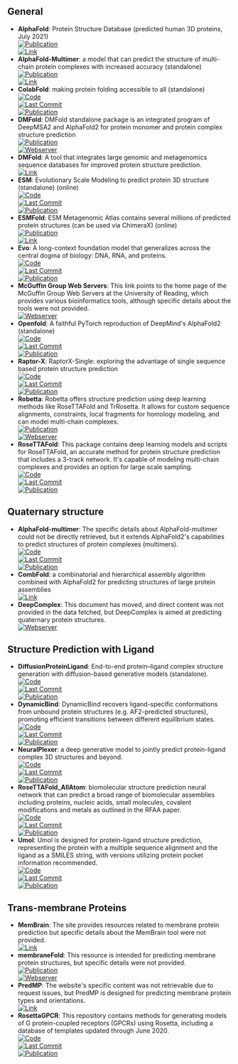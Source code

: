
## **General**
- **AlphaFold**: Protein Structure Database (predicted human 3D proteins, July 2021)  
	[![Publication](https://img.shields.io/badge/Publication-Citations:20362-blue?style=for-the-badge&logo=bookstack)](https://doi.org/10.1038/s41586-021-03819-2)  
	[![Link](https://img.shields.io/badge/Link-online-brightgreen?style=for-the-badge&logo=cachet&logoColor=65FF8F)](https://alphafold.ebi.ac.uk/)  
- **AlphaFold-Multimer**: a model that can predict the structure of multi-chain protein complexes with increased accuracy (standalone)  
	[![Publication](https://img.shields.io/badge/Publication-Citations:0-blue?style=for-the-badge&logo=bookstack)](https://doi.org/10.1101/2021.10.04.463034)  
	[![Link](https://img.shields.io/badge/Link-online-brightgreen?style=for-the-badge&logo=cachet&logoColor=65FF8F)](https://colab.research.google.com/github/deepmind/alphafold/blob/main/notebooks/AlphaFold.ipynb)  
- **ColabFold**: making protein folding accessible to all (standalone)  
	[![Code](https://img.shields.io/github/stars/sokrypton/ColabFold?style=for-the-badge&logo=github)](https://github.com/sokrypton/ColabFold)  
	[![Last Commit](https://img.shields.io/github/last-commit/sokrypton/ColabFold?style=for-the-badge&logo=github)](https://github.com/sokrypton/ColabFold)  
	[![Publication](https://img.shields.io/badge/Publication-Citations:3911-blue?style=for-the-badge&logo=bookstack)](https://doi.org/10.1038/s41592-022-01488-1)  
- **DMFold**: DMFold standalone package is an integrated program of DeepMSA2 and AlphaFold2 for protein monomer and protein complex structure prediction  
	[![Publication](https://img.shields.io/badge/Publication-Citations:N/A-blue?style=for-the-badge&logo=bookstack)](https://www.nature.com/articles/s41592-023-02130-4)  
	[![Webserver](https://img.shields.io/badge/Webserver-online-brightgreen?style=for-the-badge&logo=cachet&logoColor=65FF8F)](https://zhanggroup.org/DMFold/download/)  
- **DMFold**: A tool that integrates large genomic and metagenomics sequence databases for improved protein structure prediction.  
	[![Link](https://img.shields.io/badge/Link-online-brightgreen?style=for-the-badge&logo=cachet&logoColor=65FF8F)](https://zhanggroup.org/DMFold/download/)  
- **ESM**: Evolutionary Scale Modeling to predict protein 3D structure (standalone) (online)  
	[![Code](https://img.shields.io/github/stars/facebookresearch/esm?style=for-the-badge&logo=github)](https://github.com/facebookresearch/esm)  
	[![Last Commit](https://img.shields.io/github/last-commit/facebookresearch/esm?style=for-the-badge&logo=github)](https://github.com/facebookresearch/esm)  
	[![Publication](https://img.shields.io/badge/Publication-Citations:0-blue?style=for-the-badge&logo=bookstack)](https://doi.org/10.1101/2021.02.12.430858v1)  
- **ESMFold**: ESM Metagenomic Atlas contains several millions of predicted protein structures (can be used via ChimeraX) (online)  
	[![Publication](https://img.shields.io/badge/Publication-Citations:880-blue?style=for-the-badge&logo=bookstack)](https://doi.org/10.1126/science.ade2574)  
	[![Link](https://img.shields.io/badge/Link-offline-red?style=for-the-badge&logo=xamarin&logoColor=red)](https://esmatlas.com/about)  
- **Evo**: A long-context foundation model that generalizes across the central dogma of biology: DNA, RNA, and proteins.  
	[![Code](https://img.shields.io/github/stars/evo-design/evo?style=for-the-badge&logo=github)](https://github.com/evo-design/evo)  
	[![Last Commit](https://img.shields.io/github/last-commit/evo-design/evo?style=for-the-badge&logo=github)](https://github.com/evo-design/evo)  
	[![Publication](https://img.shields.io/badge/Publication-Citations:0-blue?style=for-the-badge&logo=bookstack)](https://doi.org/10.1101/2024.02.27.582234v1)  
- **McGuffin Group Web Servers**: This link points to the home page of the McGuffin Group Web Servers at the University of Reading, which provides various bioinformatics tools, although specific details about the tools were not provided.  
	[![Webserver](https://img.shields.io/badge/Webserver-online-brightgreen?style=for-the-badge&logo=cachet&logoColor=65FF8F)](https://www.reading.ac.uk/bioinf/index.html)  
- **Openfold**: A faithful PyTorch reproduction of DeepMind's AlphaFold2 (standalone)  
	[![Code](https://img.shields.io/github/stars/aqlaboratory/openfold?style=for-the-badge&logo=github)](https://github.com/aqlaboratory/openfold)  
	[![Last Commit](https://img.shields.io/github/last-commit/aqlaboratory/openfold?style=for-the-badge&logo=github)](https://github.com/aqlaboratory/openfold)  
	[![Publication](https://img.shields.io/badge/Publication-Citations:84-blue?style=for-the-badge&logo=bookstack)](https://doi.org/10.1101/2022.11.20.517210)  
- **Raptor-X**: RaptorX-Single: exploring the advantage of single sequence based protein structure prediction  
	[![Code](https://img.shields.io/github/stars/AndersJing/RaptorX-Single?style=for-the-badge&logo=github)](https://github.com/AndersJing/RaptorX-Single)  
	[![Last Commit](https://img.shields.io/github/last-commit/AndersJing/RaptorX-Single?style=for-the-badge&logo=github)](https://github.com/AndersJing/RaptorX-Single)  
	[![Publication](https://img.shields.io/badge/Publication-Citations:0-blue?style=for-the-badge&logo=bookstack)](https://doi.org/10.5281/zenodo.7351378)  
- **Robetta**: Robetta offers structure prediction using deep learning methods like RoseTTAFold and TrRosetta. It allows for custom sequence alignments, constraints, local fragments for homology modeling, and can model multi-chain complexes.  
	[![Publication](https://img.shields.io/badge/Publication-Citations:1588-blue?style=for-the-badge&logo=bookstack)](https://doi.org/10.1093%2Fnar%2Fgkh468)  
	[![Webserver](https://img.shields.io/badge/Webserver-online-brightgreen?style=for-the-badge&logo=cachet&logoColor=65FF8F)](https://robetta.bakerlab.org/)  
- **RoseTTAFold**: This package contains deep learning models and scripts for RoseTTAFold, an accurate method for protein structure prediction that includes a 3-track network. It's capable of modeling multi-chain complexes and provides an option for large scale sampling.  
	[![Code](https://img.shields.io/github/stars/RosettaCommons/RoseTTAFold?style=for-the-badge&logo=github)](https://github.com/RosettaCommons/RoseTTAFold)  
	[![Last Commit](https://img.shields.io/github/last-commit/RosettaCommons/RoseTTAFold?style=for-the-badge&logo=github)](https://github.com/RosettaCommons/RoseTTAFold)  
	[![Publication](https://img.shields.io/badge/Publication-Citations:3073-blue?style=for-the-badge&logo=bookstack)](https://doi.org/10.1126/science.abj8754)  

## **Quaternary structure**
- **AlphaFold-multimer**: The specific details about AlphaFold-multimer could not be directly retrieved, but it extends AlphaFold2's capabilities to predict structures of protein complexes (multimers).  
	[![Code](https://img.shields.io/github/stars/deepmind/alphafold?style=for-the-badge&logo=github)](https://github.com/deepmind/alphafold)  
	[![Last Commit](https://img.shields.io/github/last-commit/deepmind/alphafold?style=for-the-badge&logo=github)](https://github.com/deepmind/alphafold)  
	[![Publication](https://img.shields.io/badge/Publication-Citations:20362-blue?style=for-the-badge&logo=bookstack)](https://doi.org/10.1038/s41586-021-03819-2)  
- **CombFold**: a combinatorial and hierarchical assembly algorithm combined with AlphaFold2 for predicting structures of large protein assemblies  
	[![Link](https://img.shields.io/badge/Link-online-brightgreen?style=for-the-badge&logo=cachet&logoColor=65FF8F)](https://lnkd.in/gRVdfaZV)  
- **DeepComplex**: This document has moved, and direct content was not provided in the data fetched, but DeepComplex is aimed at predicting quaternary protein structures.  
	[![Webserver](https://img.shields.io/badge/Webserver-online-brightgreen?style=for-the-badge&logo=cachet&logoColor=65FF8F)](http://tulip.rnet.missouri.edu/deepcomplex/web_index.html)  

## **Structure Prediction with Ligand**
- **DiffusionProteinLigand**: End-to-end protein–ligand complex structure generation with diffusion-based generative models (standalone).  
	[![Code](https://img.shields.io/github/stars/shuyana/DiffusionProteinLigand?style=for-the-badge&logo=github)](https://github.com/shuyana/DiffusionProteinLigand)  
	[![Last Commit](https://img.shields.io/github/last-commit/shuyana/DiffusionProteinLigand?style=for-the-badge&logo=github)](https://github.com/shuyana/DiffusionProteinLigand)  
	[![Publication](https://img.shields.io/badge/Publication-Citations:9-blue?style=for-the-badge&logo=bookstack)](https://doi.org/10.1186/s12859-023-05354-5)  
- **DynamicBind**: DynamicBind recovers ligand-specific conformations from unbound protein structures (e.g. AF2-predicted structures), promoting efficient transitions between different equilibrium states.  
	[![Code](https://img.shields.io/github/stars/luwei0917/DynamicBind?style=for-the-badge&logo=github)](https://github.com/luwei0917/DynamicBind)  
	[![Last Commit](https://img.shields.io/github/last-commit/luwei0917/DynamicBind?style=for-the-badge&logo=github)](https://github.com/luwei0917/DynamicBind)  
	[![Publication](https://img.shields.io/badge/Publication-Citations:5-blue?style=for-the-badge&logo=bookstack)](https://doi.org/10.1038/s41467-024-45461-2)  
- **NeuralPlexer**: a deep generative model to jointly predict protein-ligand complex 3D structures and beyond.  
	[![Code](https://img.shields.io/github/stars/zrqiao/NeuralPLexer?style=for-the-badge&logo=github)](https://github.com/zrqiao/NeuralPLexer)  
	[![Last Commit](https://img.shields.io/github/last-commit/zrqiao/NeuralPLexer?style=for-the-badge&logo=github)](https://github.com/zrqiao/NeuralPLexer)  
	[![Publication](https://img.shields.io/badge/Publication-Citations:11-blue?style=for-the-badge&logo=bookstack)](https://doi.org/10.1038/s42256-024-00792-z)  
- **RoseTTAFold_AllAtom**: biomolecular structure prediction neural network that can predict a broad range of biomolecular assemblies including proteins, nucleic acids, small molecules, covalent modifications and metals as outlined in the RFAA paper.  
	[![Code](https://img.shields.io/github/stars/AaronFeller/RoseTTAFold-All-Atom?style=for-the-badge&logo=github)](https://github.com/AaronFeller/RoseTTAFold-All-Atom/blob/main/README.md)  
	[![Last Commit](https://img.shields.io/github/last-commit/AaronFeller/RoseTTAFold-All-Atom?style=for-the-badge&logo=github)](https://github.com/AaronFeller/RoseTTAFold-All-Atom/blob/main/README.md)  
	[![Publication](https://img.shields.io/badge/Publication-Citations:36-blue?style=for-the-badge&logo=bookstack)](https://doi.org/10.1126/science.adl2528)  
- **Umol**: Umol is designed for protein-ligand structure prediction, representing the protein with a multiple sequence alignment and the ligand as a SMILES string, with versions utilizing protein pocket information recommended.  
	[![Code](https://img.shields.io/github/stars/patrickbryant1/Umol?style=for-the-badge&logo=github)](https://github.com/patrickbryant1/Umol)  
	[![Last Commit](https://img.shields.io/github/last-commit/patrickbryant1/Umol?style=for-the-badge&logo=github)](https://github.com/patrickbryant1/Umol)  
	[![Publication](https://img.shields.io/badge/Publication-Citations:1-blue?style=for-the-badge&logo=bookstack)](https://doi.org/10.1038/s41467-024-48837-6)  

## **Trans-membrane Proteins**
- **MemBrain**: The site provides resources related to membrane protein prediction but specific details about the MemBrain tool were not provided.  
	[![Link](https://img.shields.io/badge/Link-online-brightgreen?style=for-the-badge&logo=cachet&logoColor=65FF8F)](http://www.csbio.sjtu.edu.cn/bioinf/MemBrain/)  
- **membraneFold**: This resource is intended for predicting membrane protein structures, but specific details were not provided.  
	[![Publication](https://img.shields.io/badge/Publication-Citations:12-blue?style=for-the-badge&logo=bookstack)](https://doi.org/10.1101/2022.12.06.518085)  
	[![Webserver](https://img.shields.io/badge/Webserver-online-brightgreen?style=for-the-badge&logo=cachet&logoColor=65FF8F)](https://ku.biolib.com/MembraneFold/)  
- **PredMP**: The website's specific content was not retrievable due to request issues, but PredMP is designed for predicting membrane protein types and orientations.  
	[![Link](https://img.shields.io/badge/Link-offline-red?style=for-the-badge&logo=xamarin&logoColor=red)](http://www.predmp.com/)  
- **RosettaGPCR**: This repository contains methods for generating models of G protein-coupled receptors (GPCRs) using Rosetta, including a database of templates updated through June 2020.  
	[![Code](https://img.shields.io/github/stars/benderb1/rosettagpcr?style=for-the-badge&logo=github)](https://github.com/benderb1/rosettagpcr)  
	[![Last Commit](https://img.shields.io/github/last-commit/benderb1/rosettagpcr?style=for-the-badge&logo=github)](https://github.com/benderb1/rosettagpcr)  
	[![Publication](https://img.shields.io/badge/Publication-Citations:0-blue?style=for-the-badge&logo=bookstack)](https://doi.org/10.1101/2019.12.13.875237v1)  
